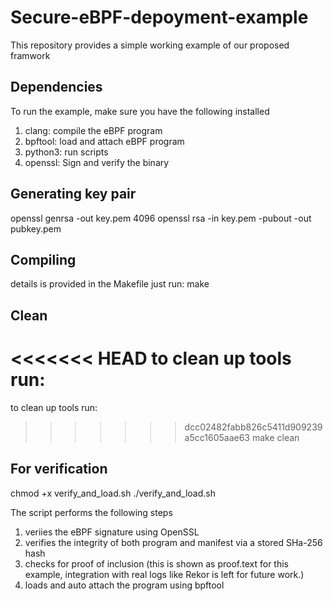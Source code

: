 # Secure-eBPF-depoyment-example
This repository provides a simple working example of our proposed framwork

## Dependencies
To run the example, make sure you have the following installed
1. clang: compile the eBPF program 
2. bpftool: load and attach eBPF program
3. python3: run scripts
4. openssl: Sign and verify the binary  

## Generating key pair
openssl genrsa -out key.pem 4096
openssl rsa -in key.pem -pubout -out pubkey.pem

## Compiling
details is provided in the Makefile just run:
make

## Clean
<<<<<<< HEAD
to clean up tools run:
=======
to clean up tools run: 
>>>>>>> dcc02482fabb826c5411d909239a5cc1605aae63
make clean

## For verification 

chmod +x verify_and_load.sh
./verify_and_load.sh

The script performs the following steps
1. veriies the eBPF signature using OpenSSL
2. verifies the integrity of both program and manifest via a stored SHa-256 hash
3. checks for proof of inclusion (this is shown as proof.text for this example, integration with real logs like Rekor is left for future work.)
4. loads and auto attach the program using bpftool
